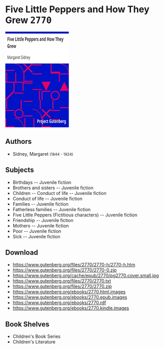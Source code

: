 # Five Little Peppers and How They Grew <kbd>2770</kbd>

![](./cover.medium.jpg "")

## Authors


 - Sidney, Margaret <small>(1844 - 1924)</small>

## Subjects


 - Birthdays -- Juvenile fiction
 - Brothers and sisters -- Juvenile fiction
 - Children -- Conduct of life -- Juvenile fiction
 - Conduct of life -- Juvenile fiction
 - Families -- Juvenile fiction
 - Fatherless families -- Juvenile fiction
 - Five Little Peppers (Fictitious characters) -- Juvenile fiction
 - Friendship -- Juvenile fiction
 - Mothers -- Juvenile fiction
 - Poor -- Juvenile fiction
 - Sick -- Juvenile fiction

## Download


 - https://www.gutenberg.org/files/2770/2770-h/2770-h.htm
 - https://www.gutenberg.org/files/2770/2770-0.zip
 - https://www.gutenberg.org/cache/epub/2770/pg2770.cover.small.jpg
 - https://www.gutenberg.org/files/2770/2770.txt
 - https://www.gutenberg.org/files/2770/2770.zip
 - https://www.gutenberg.org/ebooks/2770.html.images
 - https://www.gutenberg.org/ebooks/2770.epub.images
 - https://www.gutenberg.org/ebooks/2770.rdf
 - https://www.gutenberg.org/ebooks/2770.kindle.images

## Book Shelves


 - Children's Book Series
 - Children's Literature
